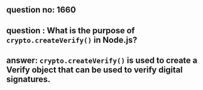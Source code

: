 
      
## question no: 1660

## question : What is the purpose of `crypto.createVerify()` in Node.js?

## answer: `crypto.createVerify()` is used to create a Verify object that can be used to verify digital signatures.
      